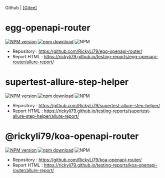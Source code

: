 Github | [[Gitee]](./README.gitee.md)

# egg-openapi-router
[![NPM version][npm-image-3]][npm-url-3]
[![npm download][download-image-3]][download-url-3]
![NPM](https://img.shields.io/npm/l/egg-openapi-router?style=flat-square)

[npm-image-3]: https://img.shields.io/npm/v/egg-openapi-router.svg?style=flat-square
[npm-url-3]: https://npmjs.org/package/egg-openapi-router
[download-image-3]: https://img.shields.io/npm/dm/egg-openapi-router.svg?style=flat-square
[download-url-3]: https://npmjs.org/package/egg-openapi-router

- Repository : https://github.com/RickyLi79/egg-openapi-router/
- Report HTML : https://rickyli79.github.io/testing-reports/egg-openapi-router/allure-report/


# supertest-allure-step-helper
[![NPM version][npm-image-1]][npm-url-1]
[![npm download][download-image-1]][download-url-1]
![NPM](https://img.shields.io/npm/l/supertest-allure-step-helper?style=flat-square)

[npm-image-1]: https://img.shields.io/npm/v/supertest-allure-step-helper.svg?style=flat-square
[npm-url-1]: https://npmjs.org/package/supertest-allure-step-helper
[download-image-1]: https://img.shields.io/npm/dm/supertest-allure-step-helper.svg?style=flat-square
[download-url-1]: https://npmjs.org/package/supertest-allure-step-helper

- Repository : https://github.com/RickyLi79/supertest-allure-step-helper/
- Report HTML : https://rickyli79.github.io/testing-reports/supertest-allure-step-helper/allure-report/
  
# @rickyli79/koa-openapi-router
[![NPM version][npm-image-2]][npm-url-2]
[![npm download][download-image-2]][download-url-2]
![NPM](https://img.shields.io/npm/l/@rickyli79/koa-openapi-router?style=flat-square)

[npm-image-2]: https://img.shields.io/npm/v/@rickyli79/koa-openapi-router.svg?style=flat-square
[npm-url-2]: https://npmjs.org/package/@rickyli79/koa-openapi-router
[download-image-2]: https://img.shields.io/npm/dm/@rickyli79/koa-openapi-router.svg?style=flat-square
[download-url-2]: https://npmjs.org/package/@rickyli79/koa-openapi-router

- Repository : https://github.com/RickyLi79/koa-openapi-router/
- Report HTML : https://rickyli79.github.io/testing-reports/koa-openapi-router/allure-report/